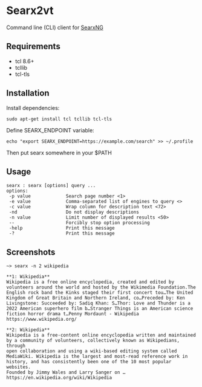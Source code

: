 # Searx2vt #

Command line (CLI) client for
[SearxNG](https://github.com/searxng/searxng)

## Requirements ## 

 * tcl 8.6+
 * tcllib
 * tcl-tls
 
## Installation ##

Install dependencies:

    sudo apt-get install tcl tcllib tcl-tls

Define SEARX_ENDPOINT variable:

    echo "export SEARX_ENDPOINT=https://example.com/search" >> ~/.profile

Then put searx somewhere in your $PATH

## Usage ##

    searx : searx [options] query ...
    options:
     -p value             Search page number <1>
     -e value             Comma-separated list of engines to query <>
     -c value             Wrap column for description text <72>
     -nd                  Do not display descriptions
     -n value             Limit number of displayed results <50>
     --                   Forcibly stop option processing
     -help                Print this message
     -?                   Print this message
        
## Screenshots ##

    ~> searx -n 2 wikipedia
    
    **1: Wikipedia**
    Wikipedia is a free online encyclopedia, created and edited by
    volunteers around the world and hosted by the Wikimedia Foundation.The
    English rock band the Kinks staged their first concert tou…The United
    Kingdom of Great Britain and Northern Ireland, co…Preceded by: Ken
    Livingstone: Succeeded by: Sadiq Khan: S…Thor: Love and Thunder is a
    2022 American superhero film b…Stranger Things is an American science
    fiction horror drama t…Penny Mordaunt - Wikipedia
    https://www.wikipedia.org/
    
    **2: Wikipedia**
    Wikipedia is a free-content online encyclopedia written and maintained
    by a community of volunteers, collectively known as Wikipedians, through
    open collaboration and using a wiki-based editing system called
    MediaWiki. Wikipedia is the largest and most-read reference work in
    history, and has consistently been one of the 10 most popular websites.
    Founded by Jimmy Wales and Larry Sanger on …
    https://en.wikipedia.org/wiki/Wikipedia
    

